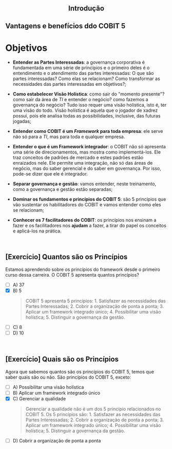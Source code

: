 <div align="center">

  ## Introdução

</div>

## Vantagens e benefícios ddo COBIT 5

# Objetivos

- **Entender as Partes Interessadas**: a governança corporativa é fundamentada em uma série de princípios e o primeiro deles é o entendimento e o atendimento das partes interessadas: O que são partes interessadas? Como elas se relacionam? Como transformar as necessidades das partes interessadas em objetivos?;

- **Como estabelecer Visão Holística**: como sair do "momento presente"? como sair da área de *TI* e entender o negócio? como fazemos a governança do negócio? Tudo isso requer uma visão holística, isto é, ter uma visão do todo. Visão holística é aquela que o jogador de xadrez possui, pois ele analisa todas as possibilidades, inclusive, das futuras jogadas;

- **Entender como COBIT é um *Framework* para toda empresa**: ele serve não só para a *TI*, mas para toda e qualquer empresa.  

- **Entender o que é um Framework integrador**: o COBIT não só apresenta uma série de direcionamentos, mas mostra como implementá-los. Ele traz conceitos de padrões de mercado e estes padrões estão enraizados nele. Ele permite uma integração, não só das áreas de negócio, mas do saber gerencial e do saber em governança. Por isso, pode-se dizer que ele é integrador.

- **Separar governança e gestão**: vamos entender, neste treinamento, como a governança e gestão estão separadas;

- **Dominar os fundamentos e princípios do COBIT 5**: são 5 princípios que vão sustentar os habilitadores do COBIT e vamos entender como eles se relacionam;

- **Conhecer os 7 facilitadores do COBIT**: os princípios nos ensinam a fazer e os facilitadores nos **ajudam** a fazer, a tirar do papel os conceitos e aplicá-los na prática.

<br>

## [Exercício] Quantos são os Princípios

Estamos aprendendo sobre os princípios do framework desde o primeiro curso dessa carreira. O COBIT 5 apresenta quantos princípios?

- [ ] A) 37
- [x] B) 5
  > COBIT 5 apresenta 5 princípios: 1. Satisfazer as necessidades das Partes Interessadas; 2. Cobrir a organização de ponta a ponta; 3. Aplicar um framework integrado único; 4. Possibilitar uma visão holística; 5. Distinguir a governança da gestão.
- [ ] C) 8
- [ ] D) 10

<br>

## [Exercício] Quais são os Princípios

Agora que sabemos quantos são os princípios do COBIT 5, temos que saber quais são ou não. São princípios do COBIT 5, exceto:

- [ ] A) Possibilitar uma visão holística
- [ ] B) Aplicar um framework integrado único
- [x] C) Gerenciar a qualidade
  > Gerenciar a qualidade não é um dos 5 princípio relacionados no COBIT 5. Os 5 princípios são: 1. Satisfazer as necessidades das Partes Interessadas; 2. Cobrir a organização de ponta a ponta; 3. Aplicar um framework integrado único; 4. Possibilitar uma visão holística; 5. Distinguir a governança da gestão.
- [ ] D) Cobrir a organização de ponta a ponta